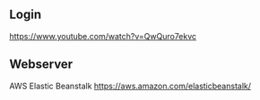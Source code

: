 ## Login
https://www.youtube.com/watch?v=QwQuro7ekvc

## Webserver
AWS Elastic Beanstalk
https://aws.amazon.com/elasticbeanstalk/